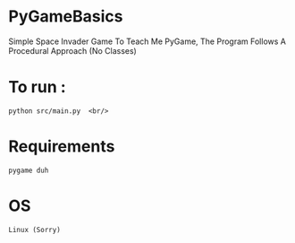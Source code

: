 # PyGameBasics
Simple Space Invader Game To Teach Me PyGame, The Program Follows A Procedural Approach (No Classes) <br/>

# To run :  <br/>
    python src/main.py  <br/>

# Requirements
    pygame duh 

# OS 
    Linux (Sorry)
